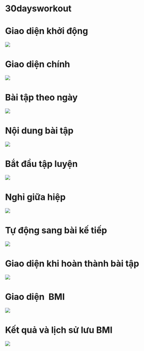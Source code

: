 # 30daysworkout
# Giao diện khởi động
<a href='https://www.linkpicture.com/view.php?img=LPic61b838bbdb0dd2007852265'><img src='https://www.linkpicture.com/q/Ảnh1.png' type='image'></a>
# Giao diện chính
<a href='https://www.linkpicture.com/view.php?img=LPic61b838bbdb0dd2007852265'><img src='https://www.linkpicture.com/q/Ảnh2.png' type='image'></a>
# Bài tập theo ngày
<a href='https://www.linkpicture.com/view.php?img=LPic61b838bbdb0dd2007852265'><img src='https://www.linkpicture.com/q/Ảnh3.png' type='image'></a>
# Nội dung bài tập
<a href='https://www.linkpicture.com/view.php?img=LPic61b838bbdb0dd2007852265'><img src='https://www.linkpicture.com/q/Ảnh4.png' type='image'></a>
# Bắt đầu tập luyện
<a href='https://www.linkpicture.com/view.php?img=LPic61b838bbdb0dd2007852265'><img src='https://www.linkpicture.com/q/Ảnh5.png' type='image'></a>
# Nghỉ giữa hiệp
<a href='https://www.linkpicture.com/view.php?img=LPic61b838bbdb0dd2007852265'><img src='https://www.linkpicture.com/q/Ảnh6.png' type='image'></a>
# Tự động sang bài kế tiếp
<a href='https://www.linkpicture.com/view.php?img=LPic61b838bbdb0dd2007852265'><img src='https://www.linkpicture.com/q/Ảnh7.png' type='image'></a>
# Giao diện khi hoàn thành bài tập
<a href='https://www.linkpicture.com/view.php?img=LPic61b838bbdb0dd2007852265'><img src='https://www.linkpicture.com/q/Ảnh8.png' type='image'></a>
# Giao diện  BMI
<a href='https://www.linkpicture.com/view.php?img=LPic61b838bbdb0dd2007852265'><img src='https://www.linkpicture.com/q/Ảnh9.jpg' type='image'></a>
# Kết quả và lịch sử lưu BMI
<a href='https://www.linkpicture.com/view.php?img=LPic61b838bbdb0dd2007852265'><img src='https://www.linkpicture.com/q/Ảnh10.jpg' type='image'></a>

